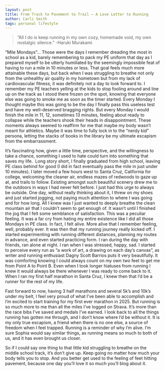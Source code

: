 ```yaml
---
layout: post
title: From Track to Pavement to Trail – A Love Letter to Running
author: Carli Smith
tags: personal lifestyle
---
```


>”All I do is keep running in my own cozy, homemade void, my own nostalgic silence.” -Haruki Murakami


“Mile Mondays”... Those were the days I remember dreading the most in school as a kid, barely remembering to pack my PE uniform that day as I prepared myself to be utterly humiliated by the seemingly impossible feat of having to run a mile in 10 minutes or less. That goal feels much more attainable these days, but back when I was struggling to breathe not only from the unhealthy air quality in my hometown but from my lack of cardiovascular fitness, it was definitely not a day to look forward to. I remember my PE teachers yelling at the kids to stop fooling around and line up on the track as I stood there frozen on the spot, knowing that everyone else was going to smoke me as soon as the timer started. Every Monday I thought maybe this was going to be the day I finally pass this useless test and have my well-deserved bragging rights. But every Monday I would finish the mile in 11, 12, sometimes 13 minutes, feeling about ready to collapse while the teachers shook their heads in disappointment. These moments always seemed to reaffirm for me that maybe my body wasn’t meant for athletics. Maybe it was time to fully lock in to the “nerdy kid” persona, letting the stacks of books in the library be my ultimate escapism from the embarrassment.


It’s fascinating how, given a little time, perspective, and the willingness to take a chance, something I used to hate could turn into something that saves my life.  Long story short, I finally graduated from high school, leaving PE class behind for good (I did in fact eventually pass the mile in just under 10 minutes). I later moved a few hours west to Santa Cruz, California for college, welcoming the cleaner air, endless mazes of redwoods to gaze up at, and trails to follow. Existing amongst such beautiful scenery drew me to the outdoors in ways I had never felt before. I just had this urge to always be outside. One day, without really thinking about it, I threw on my shoes and just started jogging, not paying much attention to where I was going and for how long. All I knew was I just wanted to deeply breathe the clean mountain air that I couldn’t seem to get enough of. It wasn’t until I finished the jog that I felt some semblance of satisfaction. This was a peculiar feeling. It was a far cry from hating my entire existence like I did all those Mondays in PE class. In fact, I felt alive. More alive that I remember feeling, well, probably ever. It was then that my running journey really kicked off. I started experimenting with running different distances, planning my routes in advance, and even started practicing form. I ran during the day with friends, ran alone at night. I ran when I was stressed, happy, sad. I started to perceive every run as “a work of art, a drawing on each day’s canvas”, as writer and running enthusiast Dagny Scott Barrios puts it very beautifully. It was comforting knowing I could always count on my own two feet to get me from Point A to Point B. Even when I took longer hiatuses from running I knew it would always be there whenever I was ready to come back to it. When I ran my first half marathon in Santa Cruz, I knew then that I’d be a runner for the rest of my life.


Fast forward to now, having 3 half marathons and several 5k’s and 10k’s under my belt, I feel very proud of what I’ve been able to accomplish and I’m excited to start training for my first ever marathon in 2025. But running is so much more to me than all the miles I’ve logged on Strava. It’s more than the race bibs I’ve saved and medals I’ve earned. I look back to all the things running has gotten me through, and I don’t know where I’d be without it. It is my only true escapism, a friend when there is no one else, a source of freedom when I feel trapped. Running is a reminder of why I’m alive. I’m sure Sophia would say similar things, as running means so much to both of us, and it has even brought us closer.


So if I could say one thing to that little kid struggling to breathe on the middle school track, it’s don’t give up. Keep going no matter how much your body tells you to stop. And you better get used to the feeling of feet hitting pavement, because one day you’ll love it so much you’ll blog about it.
